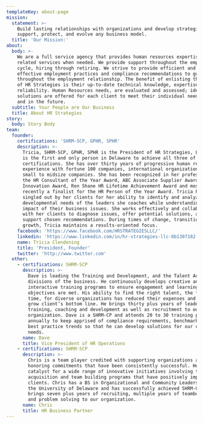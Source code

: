 ```yaml
---
templateKey: about-page
mission:
  statement: >-
    Build lasting relationships with organizations and develop strategies that
    support, protect, and evolve any business model.
  title: 'Our Mission:'
about:
  body: >-
    We are a full service agency that provides human resources expertise and
    related services when needed. We provide support throughout the employment
    cycle, hiring through retiring. We strive to provide efficient and cost
    effective employment practices and compliance recommendations to guide you
    throughout the employment relationship. The benefit of enlisting the support
    of HR Strategies is their up-to-date technical knowledge, expertise and
    reliability. Human Resources needs, are evaluated and assessed; ideas and
    solutions are offered for each client to meet their individual needs today
    and in the future.
  subtitle: Your People are Our Business
  title: About HR Strategies
story:
  body: Story Body
team:
  founder:
    certifications: 'SHRM-SCP, GPHR, SPHR'
    description: >-
      Tricia, SHRM-SCP, GPHR, SPHR is the President of HR Strategies, LLC. She
      is the first and only person in Delaware to achieve all three of these
      certifications. She has over thirty years of progressive human resources
      experience with fortune 100 companies, international organizations and
      small to midsize companies. She has been recognized in her profession with
      the HR Consultant of the Year Award, ABC Associate Supplier Award, SHRM
      Innovation Award, Ron Shane HR Lifetime Achievement Award and most
      recently a finalist for the HR Person of the Year Award. Tricia has been
      singled out by her clients for her ability to identify and analyze the
      developmental needs of the leaders she coaches while understanding the
      impact of their business issues. She works effectively and collaboratively
      with her clients to diagnose issues, offer potential solutions, and
      support chosen recommendations. During times of change, transition and
      growth, Tricia maintains a results-oriented focus.
    facebook: 'https://www.facebook.com/HRSTRATEGIESLLC/'
    linkedin: 'https://www.linkedin.com/in/hr-strategies-llc-0b1307182'
    name: Tricia Clendening
    title: 'President, Founder'
    twitter: 'http://www.twitter.com'
  other:
    - certifications: SHRM-SCP
      description: >-
        Dave is leading the Training and Development, and the Talent Acquisition
        divisions of the business. He continuously develops creative and
        interactive training programs to ensure engagement and learning
        objectives are met. His ability to find the right talent, the first
        time, for diverse organizations has reduced their expenses and helped
        grow client’s bottom line. He brings thirty plus years of leadership,
        training, coaching and development as well as recruitment to our
        organization. Dave is a SHRM-CP and attends 20 to 30 training programs
        annually to keep apprised of compliance requirements, benchmarking and
        best practice trends so that he can develop solutions for our client’s
        needs.
      name: Dave
      title: Vice President of HR Operations
    - certifications: SHRM-SCP
      description: >-
        Chris is a team player credited with supporting organizations and
        honoring commitments that have been consistently successful. He is a
        catalyst for a wide range of innovative initiatives involving talent
        acquisition and team building programs that have positively impacted our
        clients. Chris has a BS in Organizational and Community Leadership from
        the University of Delaware and has successfully achieved SHRM-CP. He
        brings seven plus years of recruiting, multiple years of teambuilding
        and problem solving to our organization.
      name: Chris
      title: HR Business Partner
---
```


